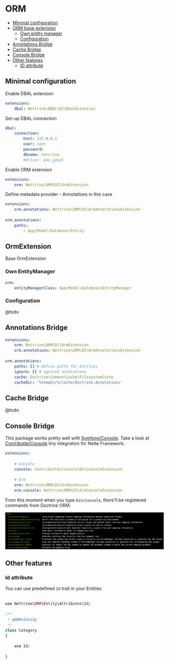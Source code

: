 # ORM

- [Minimal configuration](#minimal-configuration)
- [ORM base extension](#ormextension)
	- [Own entity manager](#own-entitymanager)
	- [Configuration](#configuration)
- [Annotations Bridge](#annotations-bridge)
- [Cache Bridge](#cache-bridge)
- [Console Bridge](#console-bridge)
- [Other features](#other-features)
	- [ID attribute](#id-attribute)

## Minimal configuration

Enable DBAL extension

```yaml
extensions:
    dbal: Nettrine\DBAL\DI\DbalExtension
```

Set-up DBAL connection

```yaml
dbal:
    connection:
        host: 127.0.0.1
        user: root
        password:
        dbname: nettrine
        #driver: pdo_pgsql
```

Enable ORM extension

```yaml
extensions:
    orm: Nettrine\ORM\DI\OrmExtension
```

Define metadata provider - Annotations in this case 

```yaml
extensions:
    orm.annotations: Nettrine\ORM\DI\OrmAnnotationsExtension

orm.annotations:
    paths:
        - App/Model/Database/Entity
```

## OrmExtension

Base OrmExtension

### Own EntityManager

```yaml
orm:
    entityManagerClass: App\Model\Database\EntityManager
```

### Configuration

@todo

## Annotations Bridge

```yaml
extensions:
    orm: Nettrine\ORM\DI\OrmExtension
    orm.annotations: Nettrine\ORM\DI\OrmAnnotationsExtension

orm.annotations:
    paths: [] # define paths for Entities 
    ignore: [] # ignored annotations
    cache: Doctrine\Common\Cache\FilesystemCache
    cacheDir: '%tempDir%/cache/Doctrine.Annotations'
```

## Cache Bridge

@todo

## Console Bridge

This package works pretty well with [Symfony/Console](https://symfony.com/doc/current/components/console.html). Take a look at [Contributte/Console](https://github.com/contributte/console)
tiny integration for Nette Framework.

```yaml
extensions:

    # Console
    console: Contributte\Console\DI\ConsoleExtension

    # Orm
    orm: Nettrine\ORM\DI\OrmExtension
    orm.console: Nettrine\ORM\DI\OrmConsoleExtension
```

From this moment when you type `bin/console`, there'll be registered commands from Doctrine ORM.

![Commands](commands.png)

## Other features 

### Id attribute

You can use predefined `Id` trait in your Entities

```php

use Nettrine\ORM\Entity\Attributes\Id;

/**
 * @ORM\Entity
 */
class Category
{

    use Id;

}
```
